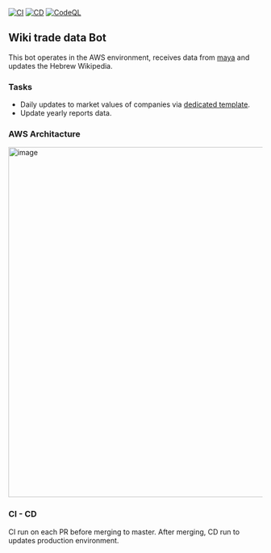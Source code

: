[![CI](https://github.com/EladHeller/tradeBoot/actions/workflows/linter.yml/badge.svg)](https://github.com/EladHeller/tradeBoot/actions/workflows/linter.yml) [![CD](https://github.com/EladHeller/tradeBoot/actions/workflows/deploy.yml/badge.svg)](https://github.com/EladHeller/tradeBoot/actions/workflows/deploy.yml) [![CodeQL](https://github.com/EladHeller/wiki-bot/actions/workflows/github-code-scanning/codeql/badge.svg)](https://github.com/EladHeller/wiki-bot/actions/workflows/github-code-scanning/codeql)

## Wiki trade data Bot
This bot operates in the AWS environment, receives data from [maya](https://maya.tase.co.il/) and updates the Hebrew Wikipedia.

### Tasks
* Daily updates to market values of companies via [dedicated template](https://he.wikipedia.org/wiki/%D7%AA%D7%91%D7%A0%D7%99%D7%AA:%D7%A9%D7%95%D7%95%D7%99_%D7%A9%D7%95%D7%A7_%D7%97%D7%91%D7%A8%D7%94_%D7%91%D7%95%D7%A8%D7%A1%D7%90%D7%99%D7%AA). 
* Update yearly reports data.

### AWS Architacture
<img width="693" alt="image" src="https://user-images.githubusercontent.com/15896603/170985226-0c055ebe-1d4d-4895-8a15-ca20d68f33ec.png">

### CI - CD
CI run on each PR before merging to master. After merging, CD run to updates production environment.
